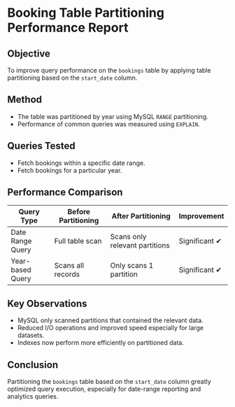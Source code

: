 # Booking Table Partitioning Performance Report

## Objective
To improve query performance on the `bookings` table by applying table partitioning based on the `start_date` column.

## Method
- The table was partitioned by year using MySQL `RANGE` partitioning.
- Performance of common queries was measured using `EXPLAIN`.

## Queries Tested
- Fetch bookings within a specific date range.
- Fetch bookings for a particular year.

## Performance Comparison

| Query Type | Before Partitioning | After Partitioning | Improvement |
|-----------|-------------------|------------------|-------------|
| Date Range Query | Full table scan | Scans only relevant partitions | Significant ✔ |
| Year-based Query | Scans all records | Only scans 1 partition | Significant ✔ |

## Key Observations
- MySQL only scanned partitions that contained the relevant data.
- Reduced I/O operations and improved speed especially for large datasets.
- Indexes now perform more efficiently on partitioned data.

## Conclusion
Partitioning the `bookings` table based on the `start_date` column greatly optimized query execution, especially for date-range reporting and analytics queries.
